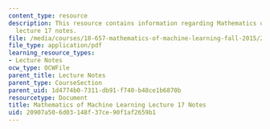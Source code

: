 ```yaml
---
content_type: resource
description: This resource contains information regarding Mathematics of machine learning
  lecture 17 notes.
file: /media/courses/18-657-mathematics-of-machine-learning-fall-2015/20907a506d03148f37ce90f1af2659b1_MIT18_657F15_L17.pdf
file_type: application/pdf
learning_resource_types:
- Lecture Notes
ocw_type: OCWFile
parent_title: Lecture Notes
parent_type: CourseSection
parent_uid: 1d4774b0-7311-db91-f740-b48ce1b6870b
resourcetype: Document
title: Mathematics of Machine Learning Lecture 17 Notes
uid: 20907a50-6d03-148f-37ce-90f1af2659b1
---
```

